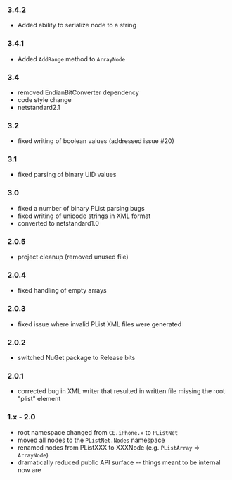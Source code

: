 ﻿### 3.4.2
 - Added ability to serialize node to a string

### 3.4.1
 - Added `AddRange` method to `ArrayNode`

### 3.4
 - removed EndianBitConverter dependency
 - code style change
 - netstandard2.1

### 3.2
 - fixed writing of boolean values (addressed issue #20)

### 3.1
 - fixed parsing of binary UID values

### 3.0
 - fixed a number of binary PList parsing bugs
 - fixed writing of unicode strings in XML format
 - converted to netstandard1.0

### 2.0.5
 - project cleanup (removed unused file)

### 2.0.4
 - fixed handling of empty arrays

### 2.0.3
 - fixed issue where invalid PList XML files were generated

### 2.0.2
 - switched NuGet package to Release bits

### 2.0.1
 - corrected bug in XML writer that resulted in written file missing the root "plist" element

### 1.x - 2.0
 - root namespace changed from `CE.iPhone.x` to `PListNet`
 - moved all nodes to the `PListNet.Nodes` namespace
 - renamed nodes from PListXXX to XXXNode (e.g. `PListArray` => `ArrayNode`)
 - dramatically reduced public API surface -- things meant to be internal now are
